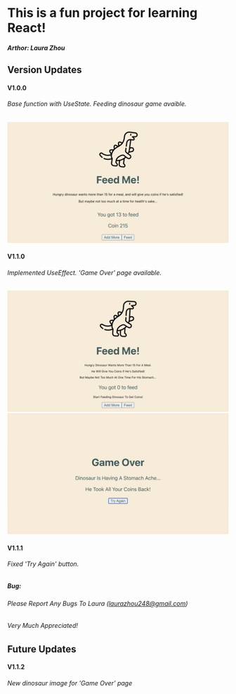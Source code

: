 # This is a fun project for learning React! 

##### Arthor: Laura Zhou

## Version Updates
#### V1.0.0
###### Base function with UseState. Feeding dinosaur game avaible. 
![V1.0.0 Screenshot](/src/V1.0.0.png)

#### V1.1.0
###### Implemented UseEffect. 'Game Over' page available.
![V1.1.0 Game Page](/src/V1.1.0.png)
![V1.1.0 Game Over](/src/V1.1.0GameOver.png)

#### V1.1.1
###### Fixed 'Try Again' button.

##### Bug:
###### Please Report Any Bugs To Laura (laurazhou248@gmail.com)
###### Very Much Appreciated! 


## Future Updates

#### V1.1.2
###### New dinosaur image for 'Game Over' page